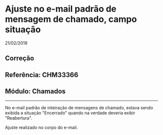 # Ajuste no e-mail padrão de mensagem de chamado, campo situação
21/02/2019
## Correção
## Referência: CHM33366
## Módulo: Chamados
***

No e-mail padrão de inteiração de mensagens de chamado, estava sendo exibida a situação "Encerrado" quando na verdade deveria exibir "Reabertura".

Ajuste realizado no corpo do e-mail.